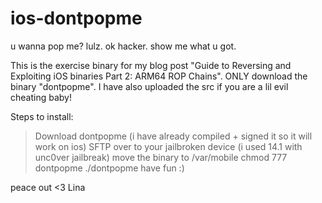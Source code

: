 # ios-dontpopme

u wanna pop me? lulz. ok hacker. show me what u got.

This is the exercise binary for my blog post "Guide to Reversing and Exploiting iOS binaries Part 2: ARM64 ROP Chains". 
ONLY download the binary "dontpopme". I have also uploaded the src if you are a lil evil cheating baby! 

Steps to install:
> Download dontpopme (i have already compiled + signed it so it will work on ios)
> SFTP over to your jailbroken device (i used 14.1 with unc0ver jailbreak)
> move the binary to /var/mobile
> chmod 777 dontpopme
> ./dontpopme
> have fun :)

peace out <3 
Lina 

